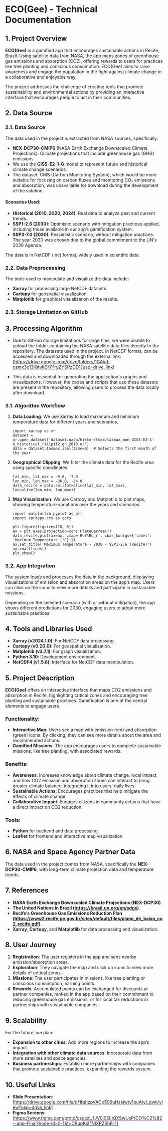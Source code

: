 # ECO(Gee) - Technical Documentation


## 1. Project Overview

**ECO(Gee)** is a gamified app that encourages sustainable actions in Recife, Brazil. Using satellite data from NASA, the app maps zones of greenhouse gas emissions and absorption (CO2), offering rewards to users for practices like tree planting and conscious consumption. ECO(Gee) aims to raise awareness and engage the population in the fight against climate change in a collaborative and enjoyable way.

The project addresses the challenge of creating tools that promote sustainability and environmental actions by providing an interactive interface that encourages people to act in their communities.

## 2. Data Source

### 2.1. Data Source

The data used in the project is extracted from NASA sources, specifically:
- **NEX-DCP30-CMIP6** (NASA Earth Exchange Downscaled Climate Projections): Climate projections that include greenhouse gas (GHG) emissions.
- We use the **GISS-E2-1-G** model to represent future and historical climate change scenarios.
- The dataset: CMS (Carbon Monitoring System), which would be more suitable for focusing on carbon fluxes and monitoring CO₂ emissions and absorption, was unavailable for download during the development of the solution.

#### Scenarios Used:
- **Historical (2010, 2020, 2024)**: Real data to analyze past and current trends.
- **SSP1-2.6 (2030)**: Optimistic scenario with mitigation practices applied, including those available in our app’s gamification system.
- **SSP3-7.0 (2030)**: Pessimistic scenario, without mitigation practices. The year 2030 was chosen due to the global commitment to the UN's 2030 Agenda.

The data is in NetCDF (.nc) format, widely used in scientific data.

### 2.2. Data Preprocessing

The tools used to manipulate and visualize the data include:
- **Xarray** for processing large NetCDF datasets.
- **Cartopy** for geospatial visualization.
- **Matplotlib** for graphical visualization of the results.

### 2.3. Storage Limitation on GitHub

## 3. Processing Algorithm
- Due to GitHub storage limitations for large files, we were unable to upload the folder containing the NASA satellite data files directly to the repository. The datasets used in the project, in NetCDF format, can be accessed and downloaded through the external link: [https://drive.google.com/drive/folders/1GAVd-osmx3x13lQtvkDH11ryZYSPzCD1?usp=drive_link]

- This data is essential for generating the application's graphs and visualizations. However, the codes and scripts that use these datasets are present in the repository, allowing users to process the data locally after download.

### 3.1. Algorithm Workflow

1. **Data Loading**: We use Xarray to load maximum and minimum temperature data for different years and scenarios.
   ```
   import xarray as xr
   dataset = xr.open_dataset('dataset.nasa/histor/tmax/tasmax_mon_GISS-E2-1-G_historical_r1i1p1f2_gn_2010.nc')
   data = dataset.tasmax.isel(time=0)  # Selects the first month of the year
   ```

2. **Geographical Clipping**: We filter the climate data for the Recife area using specific coordinates.
   ```
   lat_min, lat_max = -9.0, -7.0
   lon_min, lon_max = -36.0, -34.0
   data_recife = data.sel(lat=slice(lat_min, lat_max), lon=slice(lon_min, lon_max))
   ```

3. **Map Visualization**: We use Cartopy and Matplotlib to plot maps, showing temperature variations over the years and scenarios.
   ```
   import matplotlib.pyplot as plt
   import cartopy.crs as ccrs

   plt.figure(figsize=(10, 6))
   ax = plt.axes(projection=ccrs.PlateCarree())
   data_recife.plot(ax=ax, cmap='RdYlBu_r', cbar_kwargs={'label': 'Maximum Temperature [°C]'})
   ax.set_title('Maximum Temperature - 2030 - SSP1-2.6 (Recife)')
   ax.coastlines()
   plt.show()
   ```

### 3.2. App Integration

The system loads and processes the data in the background, displaying visualizations of emission and absorption areas on the app’s map. Users can click on the icons to view more details and participate in sustainable missions.

Depending on the selected scenario (with or without mitigation), the app shows different predictions for 2030, engaging users to adopt more sustainable practices.

## 4. Tools and Libraries Used

- **Xarray (v2024.1.0)**: For NetCDF data processing.
- **Cartopy (v0.20.0)**: For geospatial visualization.
- **Matplotlib (v3.7.1)**: For graph visualization.
- **Python 3.10**: Development environment.
- **NetCDF4 (v1.5.8)**: Interface for NetCDF data manipulation.

## 5. Project Description

**ECO(Gee)** offers an interactive interface that maps CO2 emissions and absorption in Recife, highlighting critical zones and encouraging tree planting and sustainable practices. Gamification is one of the central elements to engage users.

### Functionality:
- **Interactive Map**: Users see a map with emission (red) and absorption (green) icons. By clicking, they can see more details about the area and recommended actions.
- **Gamified Missions**: The app encourages users to complete sustainable missions, like tree planting, with associated rewards.

### Benefits:
- **Awareness**: Increases knowledge about climate change, local impact, and how CO2 emission and absorption zones can interact to bring greater climate balance, integrating it into users' daily lives.
- **Sustainable Actions**: Encourages practices that help mitigate the effects of climate change.
- **Collaborative Impact**: Engages citizens in community actions that have a direct impact on CO2 reduction.

### Tools:
- **Python** for backend and data processing.
- **Leaflet** for frontend and interactive map visualization.

## 6. NASA and Space Agency Partner Data

The data used in the project comes from NASA, specifically the **NEX-DCP30-CMIP6**, with long-term climate projection data and temperature trends.

## 7. References

- **NASA Earth Exchange Downscaled Climate Projections (NEX-DCP30)**.
- **The United Nations in Brazil (https://brasil.un.org/en/sdgs)**.
- **Recife’s Greenhouse Gas Emissions Reduction Plan (https://www2.recife.pe.gov.br/sites/default/files/plano_de_baixo_co2_recife.pdf)**.
- **Xarray**, **Cartopy**, and **Matplotlib** for data processing and visualization.

## 8. User Journey

1. **Registration**: The user registers in the app and sees nearby emission/absorption areas.
2. **Exploration**: They navigate the map and click on icons to view more details of critical zones.
3. **Missions**: The user participates in missions, like tree planting or conscious consumption, earning points.
4. **Rewards**: Accumulated points can be exchanged for discounts at partner companies, ranked in the app based on their commitment to reducing greenhouse gas emissions, or for local tax reductions in partnerships with sustainable companies.

## 9. Scalability

For the future, we plan:
- **Expansion to other cities**: Add more regions to increase the app’s impact.
- **Integration with other climate data sources**: Incorporate data from more satellites and space agencies.
- **Business partnerships**: Establish more partnerships with companies that promote sustainable practices, expanding the rewards system.

## 10. Useful Links

- **Slide Presentation**: [https://drive.google.com/file/d/1fqItzpVACpS99uHzkjwty1puAtyI_gwk/view?usp=drive_link]
- **Figma Screens**: [https://www.figma.com/proto/czuezU1JV0l0ELtQXSwUsP/CO%C2%B2--app-Final?node-id=0-1&t=CRupKxIf7dXRZShR-1]
  
